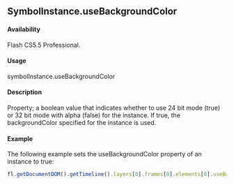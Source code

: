 ## SymbolInstance.useBackgroundColor

#### Availability

Flash CS5.5 Professional.

#### Usage

symbolInstance.useBackgroundColor

#### Description

Property; a boolean value that indicates whether to use 24 bit mode (true) or 32 bit mode with alpha (false) for the instance. If true, the backgroundColor specified for the instance is used.

#### Example

The following example sets the useBackgroundColor property of an instance to true:

```javascript
fl.getDocumentDOM().getTimeline().layers[0].frames[0].elements[0].useBackgroundColor = true

```